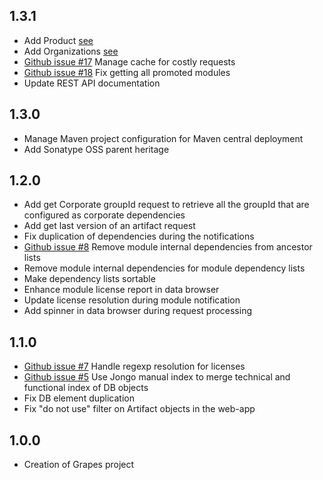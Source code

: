 1.3.1
-------------
* Add Product [see](https://github.com/Axway/Grapes/wiki/Main-concepts#product)
* Add Organizations [see](https://github.com/Axway/Grapes/wiki/Main-concepts#organization)
* [Github issue #17](https://github.com/Axway/Grapes/issues/17) Manage cache for costly requests
* [Github issue #18](https://github.com/Axway/Grapes/issues/18) Fix getting all promoted modules
* Update REST API documentation

1.3.0
-------------
* Manage Maven project configuration for Maven central deployment
* Add Sonatype OSS parent heritage

1.2.0
-------------
* Add get Corporate groupId request to retrieve all the groupId that are configured as corporate dependencies
* Add get last version of an artifact request
* Fix duplication of dependencies during the notifications
* [Github issue #8](https://github.com/Axway/Grapes/issues/8) Remove module internal dependencies from ancestor lists
* Remove module internal dependencies for module dependency lists
* Make dependency lists sortable
* Enhance module license report in data browser
* Update license resolution during module notification
* Add spinner in data browser during request processing

1.1.0
-------------
* [Github issue #7](https://github.com/Axway/Grapes/issues/7) Handle regexp resolution for licenses
* [Github issue #5](https://github.com/Axway/Grapes/issues/5) Use Jongo manual index to merge technical and functional index of DB objects
* Fix DB element duplication
* Fix "do not use" filter on Artifact objects in the web-app

1.0.0
-------------
* Creation of Grapes project


